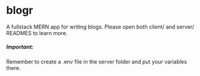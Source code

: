# blogr
A fullstack MERN app for writing blogs. Please open both client/ and server/ READMES to learn more.
##### Important:
Remember to create a .env file in the server folder and put your variables there.
